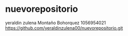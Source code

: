 # nuevorepositorio
yeraldin zulena
Montaño Bohorquez
1056954021
 https://github.com/yeraldinzulena00/nuevorepositorio.git
